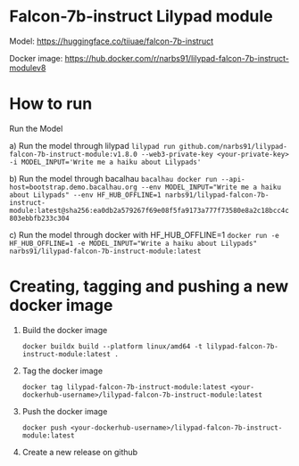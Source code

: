 # Falcon-7b-instruct Lilypad module

Model: https://huggingface.co/tiiuae/falcon-7b-instruct

Docker image: https://hub.docker.com/r/narbs91/lilypad-falcon-7b-instruct-modulev8

# How to run

Run the Model

a) Run the model through lilypad
    ```
    lilypad run github.com/narbs91/lilypad-falcon-7b-instruct-module:v1.8.0 --web3-private-key <your-private-key> -i MODEL_INPUT='Write me a haiku about Lilypads'
    ```

b) Run the model through bacalhau
    ```
    bacalhau docker run --api-host=bootstrap.demo.bacalhau.org --env MODEL_INPUT="Write me a haiku about Lilypads" --env HF_HUB_OFFLINE=1 narbs91/lilypad-falcon-7b-instruct-module:latest@sha256:ea0db2a579267f69e08f5fa9173a777f73580e8a2c18bcc4c803ebbfb233c304
    ```

c) Run the model through docker with HF_HUB_OFFLINE=1
    ```
    docker run -e HF_HUB_OFFLINE=1 -e MODEL_INPUT="Write a haiku about Lilypads" narbs91/lilypad-falcon-7b-instruct-module:latest
    ``` 

# Creating, tagging and pushing a new docker image
1. Build the docker image
    ```
    docker buildx build --platform linux/amd64 -t lilypad-falcon-7b-instruct-module:latest .
    ```

2. Tag the docker image
    ```
    docker tag lilypad-falcon-7b-instruct-module:latest <your-dockerhub-username>/lilypad-falcon-7b-instruct-module:latest
    ```

3. Push the docker image
    ```
    docker push <your-dockerhub-username>/lilypad-falcon-7b-instruct-module:latest
    ```

4. Create a new release on github
